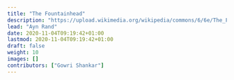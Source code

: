 ```yaml
---
title: "The Fountainhead"
description: "https://upload.wikimedia.org/wikipedia/commons/6/6e/The_Fountain_Head_%281943_1st_ed%29_-_Ayn_Rand.jpg"
lead: "Ayn Rand"
date: 2020-11-04T09:19:42+01:00
lastmod: 2020-11-04T09:19:42+01:00
draft: false
weight: 10
images: []
contributors: ["Gowri Shankar"]
---
```

